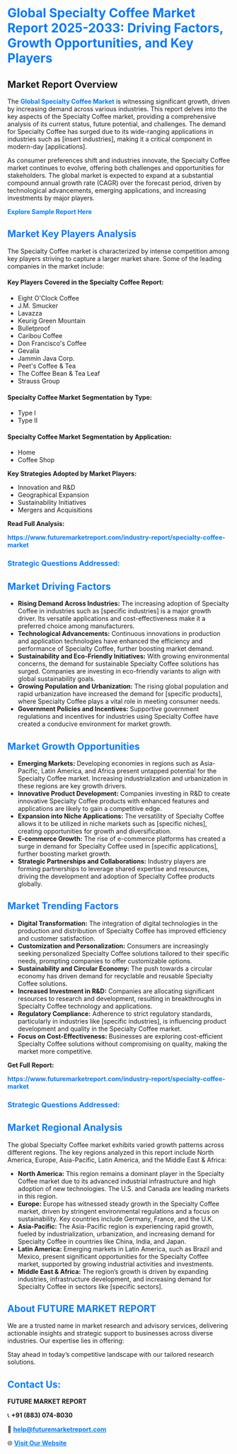 <h1 style="color: #007BFF;">Global Specialty Coffee Market Report 2025-2033: Driving Factors, Growth Opportunities, and Key Players</h1>

<section id="overview">
<h2>Market Report Overview</h2>
<p>The <a href="https://www.futuremarketreport.com/industry-report/specialty-coffee-market" style="color: #007BFF; text-decoration: none;"><strong>Global Specialty Coffee Market</strong></a> is witnessing significant growth, driven by increasing demand across various industries. This report delves into the key aspects of the Specialty Coffee market, providing a comprehensive analysis of its current status, future potential, and challenges. The demand for Specialty Coffee has surged due to its wide-ranging applications in industries such as [insert industries], making it a critical component in modern-day [applications].</p>
<p>As consumer preferences shift and industries innovate, the Specialty Coffee market continues to evolve, offering both challenges and opportunities for stakeholders. The global market is expected to expand at a substantial compound annual growth rate (CAGR) over the forecast period, driven by technological advancements, emerging applications, and increasing investments by major players.</p>
</section>

<section id="overview">
<p><a href="https://www.futuremarketreport.com/request-sample/reportId=91935" style="color: #007BFF; text-decoration: none;"><strong>Explore Sample Report Here</strong></a></p>
</section>

<section id="key-players">
<h2 style="color: #007BFF;">Market Key Players Analysis</h2>
<p>The Specialty Coffee market is characterized by intense competition among key players striving to capture a larger market share. Some of the leading companies in the market include:</p>
<h4>Key Players Covered in the Specialty Coffee Report:</h4>
<ul><li>Eight O&#039;Clock Coffee</li><li>J.M. Smucker</li><li>Lavazza</li><li>Keurig Green Mountain</li><li>Bulletproof</li><li>Caribou Coffee</li><li>Don Francisco&#039;s Coffee</li><li>Gevalia</li><li>Jammin Java Corp.</li><li>Peet&#039;s Coffee &amp; Tea</li><li>The Coffee Bean &amp; Tea Leaf</li><li>Strauss Group</li></ul>
<h4>Specialty Coffee Market Segmentation by Type:</h4>
<ul><li>Type I</li><li>Type II</li></ul>

<h4>Specialty Coffee Market Segmentation by Application:</h4>
<ul><li>Home</li><li>Coffee Shop</li></ul>
<p><strong>Key Strategies Adopted by Market Players:</strong></p>
<ul>
<li>Innovation and R&D</li>
<li>Geographical Expansion</li>
<li>Sustainability Initiatives</li>
<li>Mergers and Acquisitions</li>
</ul>
</section>

<section>
<p><strong>Read Full Analysis: </strong></p><a href="https://www.futuremarketreport.com/industry-report/specialty-coffee-market" style="color: #007BFF; text-decoration: none;"><strong>https://www.futuremarketreport.com/industry-report/specialty-coffee-market</strong></a>
<h3 style="color: #007BFF;">Strategic Questions Addressed:</h3>
</section>

<section id="driving-factors">
<h2 style="color: #007BFF;">Market Driving Factors</h2>
<ul>
<li><strong>Rising Demand Across Industries:</strong> The increasing adoption of Specialty Coffee in industries such as [specific industries] is a major growth driver. Its versatile applications and cost-effectiveness make it a preferred choice among manufacturers.</li>
<li><strong>Technological Advancements:</strong> Continuous innovations in production and application technologies have enhanced the efficiency and performance of Specialty Coffee, further boosting market demand.</li>
<li><strong>Sustainability and Eco-Friendly Initiatives:</strong> With growing environmental concerns, the demand for sustainable Specialty Coffee solutions has surged. Companies are investing in eco-friendly variants to align with global sustainability goals.</li>
<li><strong>Growing Population and Urbanization:</strong> The rising global population and rapid urbanization have increased the demand for [specific products], where Specialty Coffee plays a vital role in meeting consumer needs.</li>
<li><strong>Government Policies and Incentives:</strong> Supportive government regulations and incentives for industries using Specialty Coffee have created a conducive environment for market growth.</li>
</ul>
</section>

<section id="growth-opportunities">
<h2 style="color: #007BFF;">Market Growth Opportunities</h2>
<ul>
<li><strong>Emerging Markets:</strong> Developing economies in regions such as Asia-Pacific, Latin America, and Africa present untapped potential for the Specialty Coffee market. Increasing industrialization and urbanization in these regions are key growth drivers.</li>
<li><strong>Innovative Product Development:</strong> Companies investing in R&D to create innovative Specialty Coffee products with enhanced features and applications are likely to gain a competitive edge.</li>
<li><strong>Expansion into Niche Applications:</strong> The versatility of Specialty Coffee allows it to be utilized in niche markets such as [specific niches], creating opportunities for growth and diversification.</li>
<li><strong>E-commerce Growth:</strong> The rise of e-commerce platforms has created a surge in demand for Specialty Coffee used in [specific applications], further boosting market growth.</li>
<li><strong>Strategic Partnerships and Collaborations:</strong> Industry players are forming partnerships to leverage shared expertise and resources, driving the development and adoption of Specialty Coffee products globally.</li>
</ul>
</section>

<section id="trending-factors">
<h2 style="color: #007BFF;">Market Trending Factors</h2>
<ul>
<li><strong>Digital Transformation:</strong> The integration of digital technologies in the production and distribution of Specialty Coffee has improved efficiency and customer satisfaction.</li>
<li><strong>Customization and Personalization:</strong> Consumers are increasingly seeking personalized Specialty Coffee solutions tailored to their specific needs, prompting companies to offer customizable options.</li>
<li><strong>Sustainability and Circular Economy:</strong> The push towards a circular economy has driven demand for recyclable and reusable Specialty Coffee solutions.</li>
<li><strong>Increased Investment in R&D:</strong> Companies are allocating significant resources to research and development, resulting in breakthroughs in Specialty Coffee technology and applications.</li>
<li><strong>Regulatory Compliance:</strong> Adherence to strict regulatory standards, particularly in industries like [specific industries], is influencing product development and quality in the Specialty Coffee market.</li>
<li><strong>Focus on Cost-Effectiveness:</strong> Businesses are exploring cost-efficient Specialty Coffee solutions without compromising on quality, making the market more competitive.</li>
</ul>
</section>

<section>
<p><strong>Get Full Report: </strong></p><a href="https://www.futuremarketreport.com/industry-report/specialty-coffee-market" style="color: #007BFF; text-decoration: none;"><strong>https://www.futuremarketreport.com/industry-report/specialty-coffee-market</strong></a>
<h3 style="color: #007BFF;">Strategic Questions Addressed:</h3>
</section>


<section id="regional-analysis">
<h2 style="color: #007BFF;">Market Regional Analysis</h2>
<p>The global Specialty Coffee market exhibits varied growth patterns across different regions. The key regions analyzed in this report include North America, Europe, Asia-Pacific, Latin America, and the Middle East & Africa:</p>
<ul>
<li><strong>North America:</strong> This region remains a dominant player in the Specialty Coffee market due to its advanced industrial infrastructure and high adoption of new technologies. The U.S. and Canada are leading markets in this region.</li>
<li><strong>Europe:</strong> Europe has witnessed steady growth in the Specialty Coffee market, driven by stringent environmental regulations and a focus on sustainability. Key countries include Germany, France, and the U.K.</li>
<li><strong>Asia-Pacific:</strong> The Asia-Pacific region is experiencing rapid growth, fueled by industrialization, urbanization, and increasing demand for Specialty Coffee in countries like China, India, and Japan.</li>
<li><strong>Latin America:</strong> Emerging markets in Latin America, such as Brazil and Mexico, present significant opportunities for the Specialty Coffee market, supported by growing industrial activities and investments.</li>
<li><strong>Middle East & Africa:</strong> The region’s growth is driven by expanding industries, infrastructure development, and increasing demand for Specialty Coffee in sectors like [specific sectors].</li>
</ul>
</section>

<footer>
<h2 style="color: #007BFF;">About FUTURE MARKET REPORT</h2>
<p>We are a trusted name in market research and advisory services, delivering actionable insights and strategic support to businesses across diverse industries. Our expertise lies in offering:</p>

<p>Stay ahead in today’s competitive landscape with our tailored research solutions.</p>

<h2 style="color: #007BFF;">Contact Us:</h2>
<p><strong>FUTURE MARKET REPORT</strong></p>
<p>📞 <strong>+91 (883) 074-8030</strong></p>
<p>📧 <strong><a href="mailto:help@futuremarketreport.com" style="color: #007BFF;">help@futuremarketreport.com</a></strong></p>
<p>🌐 <strong><a href="https://www.futuremarketreport.com/" style="color: #007BFF;">Visit Our Website</a></strong></p>
</footer>
